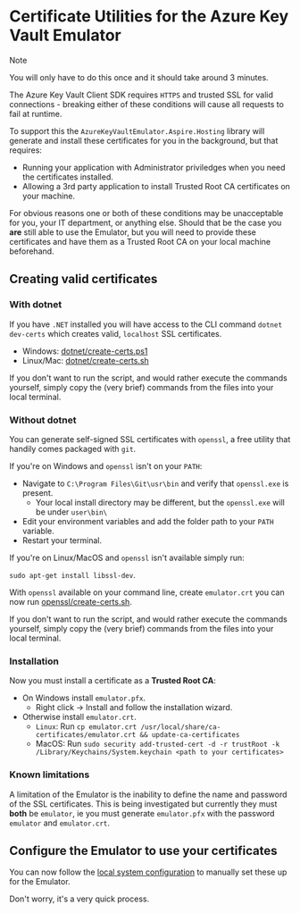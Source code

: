 # Certificate Utilities for the Azure Key Vault Emulator

> [!NOTE]
> You will only have to do this once and it should take around 3 minutes.

The Azure Key Vault Client SDK requires `HTTPS` and trusted SSL for valid connections - breaking either of these conditions will cause all requests to fail at runtime.

To support this the `AzureKeyVaultEmulator.Aspire.Hosting` library will generate and install these certificates for you in the background, but that requires:

- Running your application with Administrator priviledges when you need the certificates installed.
- Allowing a 3rd party application to install Trusted Root CA certificates on your machine.

For obvious reasons one or both of these conditions may be unacceptable for you, your IT department, or anything else. Should that be the case you **are** still able to use the Emulator, but you will need to provide these certificates and have them as a Trusted Root CA on your local machine beforehand.

## Creating valid certificates

### With dotnet

If you have `.NET` installed you will have access to the CLI command `dotnet dev-certs` which creates valid, `localhost` SSL certificates. 

- Windows: [dotnet/create-certs.ps1](https://github.com/james-gould/azure-keyvault-emulator/blob/development/docs/CertificateUtilitiesdotnet/create-certs.ps1)
- Linux/Mac: [dotnet/create-certs.sh](https://github.com/james-gould/azure-keyvault-emulator/blob/development/docs/CertificateUtilities/dotnet/create-certs.sh)

If you don't want to run the script, and would rather execute the commands yourself, simply copy the (very brief) commands from the files into your local terminal.

### Without dotnet

You can generate self-signed SSL certificates with `openssl`, a free utility that handily comes packaged with `git`. 

If you're on Windows and `openssl` isn't on your `PATH`:

- Navigate to `C:\Program Files\Git\usr\bin` and verify that `openssl.exe` is present. 
    - Your local install directory may be different, but the `openssl.exe` will be under `user\bin\`
- Edit your environment variables and add the folder path to your `PATH` variable.
- Restart your terminal.

If you're on Linux/MacOS and `openssl` isn't available simply run:

`sudo apt-get install libssl-dev`.

With `openssl` available on your command line, create `emulator.crt` you can now run [openssl/create-certs.sh](https://github.com/james-gould/azure-keyvault-emulator/blob/development/docs/CertificateUtilities/openssl/create-certs.sh).

If you don't want to run the script, and would rather execute the commands yourself, simply copy the (very brief) commands from the files into your local terminal.

### Installation

Now you must install a certificate as a **Trusted Root CA**:

- On Windows install `emulator.pfx`.
    - Right click -> Install and follow the installation wizard.
- Otherwise install `emulator.crt`.
    - `Linux`: Run `cp emulator.crt /usr/local/share/ca-certificates/emulator.crt && update-ca-certificates`
    - MacOS: Run `sudo security add-trusted-cert -d -r trustRoot -k /Library/Keychains/System.keychain <path to your certificates>`

### Known limitations

A limitation of the Emulator is the inability to define the name and password of the SSL certificates. This is being investigated but currently they must **both** be `emulator`, ie you must generate `emulator.pfx` with the password `emulator` and `emulator.crt`. 

## Configure the Emulator to use your certificates

You can now follow the [local system configuration](https://github.com/james-gould/azure-keyvault-emulator/blob/development/docs/CONFIG.md) to manually set these up for the Emulator. 

Don't worry, it's a very quick process.